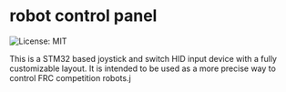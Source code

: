 # robot control panel

![License: MIT](https://img.shields.io/badge/License-MIT-red.svg)

This is a STM32 based joystick and switch HID input device with a fully customizable layout. It is intended to be used as a more precise way to control FRC competition robots.j